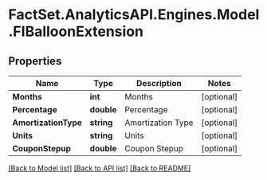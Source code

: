 # FactSet.AnalyticsAPI.Engines.Model.FIBalloonExtension

## Properties

Name | Type | Description | Notes
------------ | ------------- | ------------- | -------------
**Months** | **int** | Months | [optional] 
**Percentage** | **double** | Percentage | [optional] 
**AmortizationType** | **string** | Amortization Type | [optional] 
**Units** | **string** | Units | [optional] 
**CouponStepup** | **double** | Coupon Stepup | [optional] 

[[Back to Model list]](../README.md#documentation-for-models) [[Back to API list]](../README.md#documentation-for-api-endpoints) [[Back to README]](../README.md)

